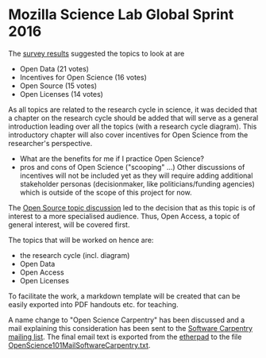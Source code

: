# Mozilla Science Lab Global Sprint 2016

The [survey results](Open_Science_101/meetings/2016-06-02-Mozilla_Science_Lab_Global_Sprint_2016/Topic_survey/OS101_topic_voting_2016-06-03_11:00.csv) suggested the topics to look at are
* Open Data (21 votes)
* Incentives for Open Science (16 votes)
* Open Source (15 votes)
* Open Licenses (14 votes)

As all topics are related to the research cycle in science, it was decided that a chapter on the research cycle should be added that will serve as a general introduction leading over all the topics (with a research cycle diagram). This introductory chapter will also cover incentives for Open Science from the researcher's perspective.
* What are the benefits for me if I practice Open Science?
* pros and cons of Open Science ("scooping" ...)
Other discussions of incentives will not be included yet as they will require adding additional stakeholder personas (decisionmaker, like politicians/funding agencies) which is outside of the scope of this project for now.

The [Open Source topic discussion](https://github.com/OKScienceDE/Open_Science_101/issues/30) led to the decision that as this topic is of interest to a more specialised audience. Thus, Open Access, a topic of general interest, will be covered first.

The topics that will be worked on hence are:
* the research cycle (incl. diagram)
* Open Data
* Open Access
* Open Licenses

To facilitate the work, a markdown template will be created that can be easily exported into PDF handouts etc. for teaching.

A name change to "Open Science Carpentry" has been discussed and a mail explaining this consideration has been sent to the [Software Carpentry mailing list](http://lists.software-carpentry.org/listinfo/discuss). The final email text is exported from the [etherpad](https://pad.okfn.org/p/OpenScience101MailSoftwareCarpentry) to the file [OpenScience101MailSoftwareCarpentry.txt](OpenScience101MailSoftwareCarpentry.txt).
